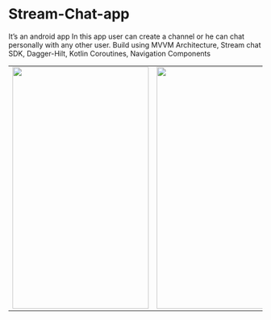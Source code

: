 # Stream-Chat-app

It’s an android app
 In this app user can create a channel or he can chat personally with any other user.
 Build using MVVM Architecture, Stream chat SDK, Dagger-Hilt, Kotlin Coroutines, Navigation Components



<table>
  <tr>
  
    
  </tr>
  <tr>
   <td><img src="https://user-images.githubusercontent.com/71267021/127744704-9cb029b7-a803-4748-aff5-274b201dc5e9.jpg" width=270 height=480></td>
  <td><img src="https://user-images.githubusercontent.com/71267021/127744708-72fffd89-362d-4236-a427-5304ae965ec0.jpg" width=270 height=480></td>
   <td><img src="https://user-images.githubusercontent.com/71267021/127744711-10383c27-53f3-43f6-87d8-ee756ad9ec74.jpg" width=270 height=480></td>

  
  
  
  </tr>
 </table>

